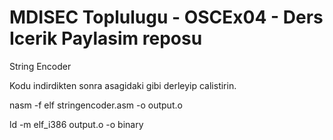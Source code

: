 # MDISEC Toplulugu - OSCEx04 - Ders Icerik Paylasim reposu
String Encoder

Kodu indirdikten sonra asagidaki gibi derleyip calistirin.

nasm -f elf stringencoder.asm -o output.o

ld -m elf_i386 output.o -o binary
